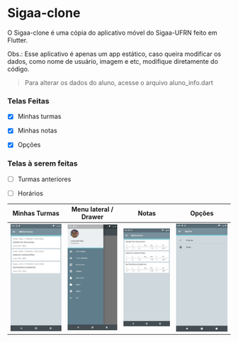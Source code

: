 # Sigaa-clone

O Sigaa-clone é uma cópia do aplicativo móvel do Sigaa-UFRN feito em Flutter.

Obs.: Esse aplicativo é apenas um app estático, caso queira modificar os dados, como nome de usuário, imagem e etc, modifique diretamente do código.

> Para alterar os dados do aluno, acesse o arquivo aluno_info.dart

### Telas Feitas

- [x] Minhas turmas

- [x] Minhas notas

- [x] Opções


### Telas à serem feitas

- [ ] Turmas anteriores

- [ ] Horários

Minhas Turmas              |  Menu lateral / Drawer    |Notas |    Opções
:-------------------------:|:-------------------------:|:-------:|:----:
![alt text](/repo_assets/turmas.jpeg "Turmas")  |  ![alt text](/repo_assets/drawer.jpeg "Drawer/Menu lateral") |![alt text](/repo_assets/notas.jpeg "Minhas notas") |![alt text](/repo_assets/config.jpeg "Opções")


